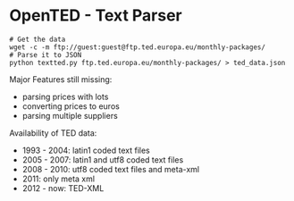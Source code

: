 # OpenTED - Text Parser

```
# Get the data
wget -c -m ftp://guest:guest@ftp.ted.europa.eu/monthly-packages/
# Parse it to JSON
python textted.py ftp.ted.europa.eu/monthly-packages/ > ted_data.json

```

Major Features still missing:
 - parsing prices with lots
 - converting prices to euros
 - parsing multiple suppliers


Availability of TED data:

 - 1993 - 2004: latin1 coded text files
 - 2005 - 2007: latin1 and utf8 coded text files
 - 2008 - 2010: utf8 coded text files and meta-xml
 - 2011: only meta xml
 - 2012 - now: TED-XML
